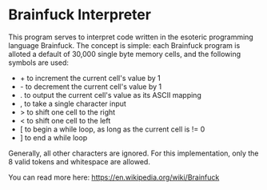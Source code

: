 # Brainfuck Interpreter

This program serves to interpret code written in the esoteric programming language Brainfuck. The concept is simple: each Brainfuck program is alloted a default of 30,000 single byte memory cells, and the following symbols are used:

* \+ to increment the current cell's value by 1
* \- to decrement the current cell's value by 1
* . to output the current cell's value as its ASCII mapping
* , to take a single character input
* \> to shift one cell to the right
* < to shift one cell to the left
* [ to begin a while loop, as long as the current cell is != 0
* ] to end a while loop

Generally, all other characters are ignored. For this implementation, only the 8 valid tokens and whitespace are allowed.

You can read more here: https://en.wikipedia.org/wiki/Brainfuck
